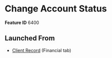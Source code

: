# Change Account Status

**Feature ID** 6400

## Launched From

- [Client Record](Client%20Record.md) (Financial tab)











































































